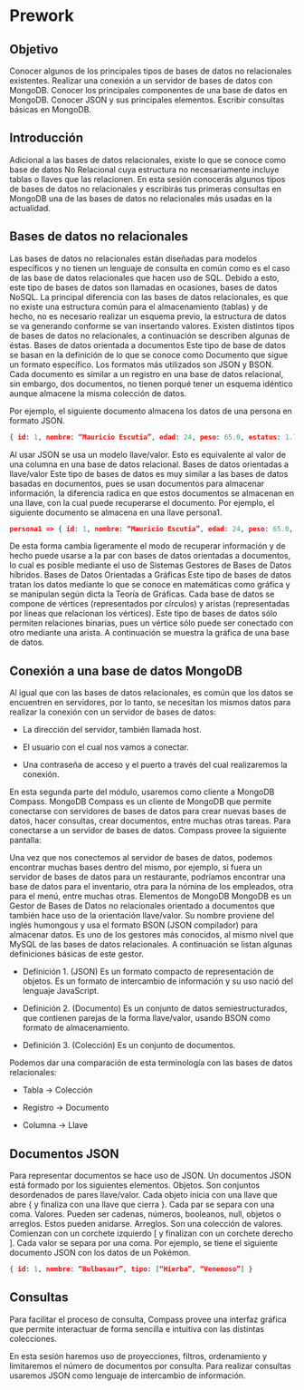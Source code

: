 
# Prework

## Objetivo

Conocer algunos de los principales tipos de bases de datos no relacionales existentes.
Realizar una conexión a un servidor de bases de datos con MongoDB.
Conocer los principales componentes de una base de datos en MongoDB.
Conocer JSON y sus principales elementos.
Escribir consultas básicas en MongoDB.


## Introducción

Adicional a las bases de datos relacionales, existe lo que se conoce como base de datos No Relacional cuya estructura no necesariamente incluye tablas o llaves que las relacionen. En esta sesión conocerás algunos tipos de bases de datos no relacionales y escribirás tus primeras consultas en MongoDB una de las bases de datos no relacionales más usadas en la actualidad.

## Bases de datos no relacionales

Las bases de datos no relacionales están diseñadas para modelos específicos y no tienen un lenguaje de consulta en común como es el caso de las base de datos relacionales que hacen uso de SQL. Debido a esto, este tipo de bases de datos son llamadas en ocasiones, bases de datos NoSQL.
La principal diferencia con las bases de datos relacionales, es que no existe una estructura común para el almacenamiento (tablas) y de hecho, no es necesario realizar un esquema previo, la estructura de datos se va generando conforme se van insertando valores.
Existen distintos tipos de bases de datos no relacionales, a continuación se describen algunas de éstas.
Bases de datos orientada a documentos Este tipo de base de datos se basan en la definición de lo que se conoce como Documento que sigue un formato específico. Los formatos más utilizados son JSON y BSON. Cada documento es similar a un registro en una base de datos relacional, sin embargo, dos documentos, no tienen porqué tener un esquema idéntico aunque almacene la misma colección de datos.

Por ejemplo, el siguiente documento almacena los datos de una persona en formato JSON.

```json
{ id: 1, nombre: “Mauricio Escutia”, edad: 24, peso: 65.0, estatus: 1.75 }
```

Al usar JSON se usa un modelo llave/valor. Esto es equivalente al valor de una columna en una base de datos relacional.
Bases de datos orientadas a llave/valor
Este tipo de bases de datos es muy similar a las bases de datos basadas en documentos, pues se usan documentos para almacenar información, la diferencia radica en que estos documentos se almacenan en una llave, con la cual puede recuperarse el documento. Por ejemplo, el siguiente documento se almacena en una llave persona1.

```json
persona1 => { id: 1, nombre: “Mauricio Escutia”, edad: 24, peso: 65.0, estatus: 1.75 }
```

De esta forma cambia ligeramente el modo de recuperar información y de hecho puede usarse a la par con bases de datos orientadas a documentos, lo cual es posible mediante el uso de Sistemas Gestores de Bases de Datos híbridos.
Bases de Datos Orientadas a Gráficas
Este tipo de bases de datos tratan los datos mediante lo que se conoce en matemáticas como gráfica y se manipulan según dicta la Teoría de Gráficas. Cada
base de datos se compone de vértices (representados por círculos) y aristas (representadas por líneas que relacionan los vértices).
Este tipo de bases de datos sólo permiten relaciones binarias, pues un vértice sólo puede ser conectado con otro mediante una arista. A continuación se muestra la gráfica de una base de datos.

## Conexión a una base de datos MongoDB

Al igual que con las bases de datos relacionales, es común que los datos se encuentren en servidores, por lo tanto, se necesitan los mismos datos para realizar la conexión con un servidor de bases de datos:

- La dirección del servidor, también llamada host.

- El usuario con el cual nos vamos a conectar.

- Una contraseña de acceso y el puerto a través del cual realizaremos la conexión.

En esta segunda parte del módulo, usaremos como cliente a MongoDB Compass. MongoDB Compass es un cliente de MongoDB que permite conectarse con servidores de bases de datos para crear nuevas bases de datos, hacer consultas, crear documentos, entre muchas otras tareas.
Para conectarse a un servidor de bases de datos. Compass provee la siguiente pantalla:

Una vez que nos conectemos al servidor de bases de datos, podemos encontrar muchas bases dentro del mismo, por ejemplo, si fuera un servidor de bases de datos para un restaurante, podríamos encontrar una base de datos para el inventario, otra para la nómina de los empleados, otra para el menú, entre muchas otras.
Elementos de MongoDB
MongoDB es un Gestor de Bases de Datos no relacionales orientado a documentos que también hace uso de la orientación llave/valor. Su nombre proviene del inglés humongous y usa el formato BSON (JSON compilador) para almacenar datos. Es uno de los gestores más conocidos, al mismo nivel que MySQL de las bases de datos relacionales. A continuación se listan algunas definiciones básicas de este gestor.

- Definición 1. (JSON) Es un formato compacto de representación de objetos. Es un formato de intercambio de información y su uso nació del lenguaje JavaScript.

- Definición 2. (Documento) Es un conjunto de datos semiestructurados, que contienen parejas de la forma llave/valor, usando BSON como formato de almacenamiento.

- Definición 3. (Colección) Es un conjunto de documentos.

Podemos dar una comparación de esta terminología con las bases de datos relacionales:

-  Tabla -> Colección

-  Registro -> Documento

-  Columna -> Llave

## Documentos JSON

Para representar documentos se hace uso de JSON. Un documentos JSON está formado por los siguientes elementos.
Objetos. Son conjuntos desordenados de pares llave/valor. Cada objeto inicia con una llave que abre { y finaliza con una llave que cierra }. Cada par se separa con una coma.
Valores. Pueden ser cadenas, números, booleanos, null, objetos o arreglos. Estos pueden anidarse.
Arreglos. Son una colección de valores. Comienzan con un corchete izquierdo [ y finalizan con un corchete derecho ]. Cada valor se separa por una coma.
Por ejemplo, se tiene el siguiente documento JSON con los datos de un Pokémon.

```json
{ id: 1, nombre: “Bulbasaur”, tipo: [“Hierba”, “Venenoso”] }
```

## Consultas

Para facilitar el proceso de consulta, Compass provee una interfaz gráfica que permite interactuar de forma sencilla e intuitiva con las distintas colecciones.

En esta sesión haremos uso de proyecciones, filtros, ordenamiento y limitaremos el número de documentos por consulta. Para realizar consultas usaremos JSON como lenguaje de intercambio de información.
